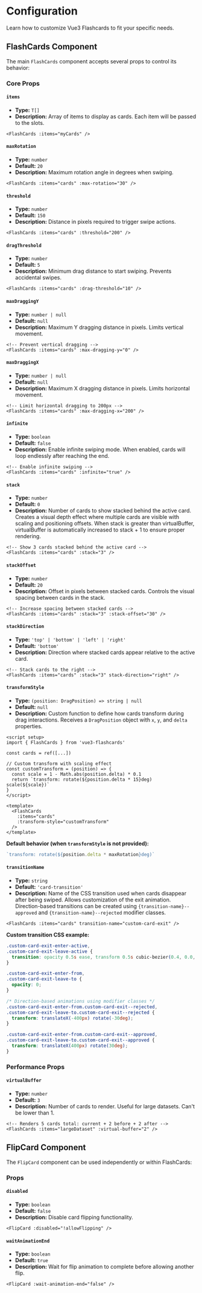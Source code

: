# Configuration

Learn how to customize Vue3 Flashcards to fit your specific needs.

## FlashCards Component

The main `FlashCards` component accepts several props to control its behavior:

### Core Props

#### `items` <Badge type="danger" text="required" />

- **Type:** `T[]`
- **Description:** Array of items to display as cards. Each item will be passed to the slots.

```vue
<FlashCards :items="myCards" />
```

#### `maxRotation`

- **Type:** `number`
- **Default:** `20`
- **Description:** Maximum rotation angle in degrees when swiping.

```vue
<FlashCards :items="cards" :max-rotation="30" />
```

#### `threshold`

- **Type:** `number`
- **Default:** `150`
- **Description:** Distance in pixels required to trigger swipe actions.

```vue
<FlashCards :items="cards" :threshold="200" />
```

#### `dragThreshold`

- **Type:** `number`
- **Default:** `5`
- **Description:** Minimum drag distance to start swiping. Prevents accidental swipes.

```vue
<FlashCards :items="cards" :drag-threshold="10" />
```

#### `maxDraggingY`

- **Type:** `number | null`
- **Default:** `null`
- **Description:** Maximum Y dragging distance in pixels. Limits vertical movement.

```vue
<!-- Prevent vertical dragging -->
<FlashCards :items="cards" :max-dragging-y="0" />
```

#### `maxDraggingX`

- **Type:** `number | null`
- **Default:** `null`
- **Description:** Maximum X dragging distance in pixels. Limits horizontal movement.

```vue
<!-- Limit horizontal dragging to 200px -->
<FlashCards :items="cards" :max-dragging-x="200" />
```

#### `infinite`

- **Type:** `boolean`
- **Default:** `false`
- **Description:** Enable infinite swiping mode. When enabled, cards will loop endlessly after reaching the end.

```vue
<!-- Enable infinite swiping -->
<FlashCards :items="cards" :infinite="true" />
```

#### `stack`

- **Type:** `number`
- **Default:** `0`
- **Description:** Number of cards to show stacked behind the active card. Creates a visual depth effect where multiple cards are visible with scaling and positioning offsets. When stack is greater than virtualBuffer, virtualBuffer is automatically increased to stack + 1 to ensure proper rendering.

```vue
<!-- Show 3 cards stacked behind the active card -->
<FlashCards :items="cards" :stack="3" />
```

#### `stackOffset`

- **Type:** `number`
- **Default:** `20`
- **Description:** Offset in pixels between stacked cards. Controls the visual spacing between cards in the stack.

```vue
<!-- Increase spacing between stacked cards -->
<FlashCards :items="cards" :stack="3" :stack-offset="30" />
```

#### `stackDirection`

- **Type:** `'top' | 'bottom' | 'left' | 'right'`
- **Default:** `'bottom'`
- **Description:** Direction where stacked cards appear relative to the active card.

```vue
<!-- Stack cards to the right -->
<FlashCards :items="cards" :stack="3" stack-direction="right" />
```

#### `transformStyle`

- **Type:** `(position: DragPosition) => string | null`
- **Default:** `null`
- **Description:** Custom function to define how cards transform during drag interactions. Receives a `DragPosition` object with `x`, `y`, and `delta` properties.

```vue
<script setup>
import { FlashCards } from 'vue3-flashcards'

const cards = ref([...])

// Custom transform with scaling effect
const customTransform = (position) => {
  const scale = 1 - Math.abs(position.delta) * 0.1
  return `transform: rotate(${position.delta * 15}deg) scale(${scale})`
}
</script>

<template>
  <FlashCards
    :items="cards"
    :transform-style="customTransform"
  />
</template>
```

**Default behavior (when `transformStyle` is not provided):**
```javascript
`transform: rotate(${position.delta * maxRotation}deg)`
```

#### `transitionName`

- **Type:** `string`
- **Default:** `'card-transition'`
- **Description:** Name of the CSS transition used when cards disappear after being swiped. Allows customization of the exit animation. Direction-based transitions can be created using `{transition-name}--approved` and `{transition-name}--rejected` modifier classes.

```vue
<FlashCards :items="cards" transition-name="custom-card-exit" />
```

**Custom transition CSS example:**
```css
.custom-card-exit-enter-active,
.custom-card-exit-leave-active {
  transition: opacity 0.5s ease, transform 0.5s cubic-bezier(0.4, 0.0, 0.2, 1);
}

.custom-card-exit-enter-from,
.custom-card-exit-leave-to {
  opacity: 0;
}

/* Direction-based animations using modifier classes */
.custom-card-exit-enter-from.custom-card-exit--rejected,
.custom-card-exit-leave-to.custom-card-exit--rejected {
  transform: translateX(-400px) rotate(-30deg);
}

.custom-card-exit-enter-from.custom-card-exit--approved,
.custom-card-exit-leave-to.custom-card-exit--approved {
  transform: translateX(400px) rotate(30deg);
}
```

### Performance Props

#### `virtualBuffer`

- **Type:** `number`
- **Default:** `3`
- **Description:** Number of cards to render. Useful for large datasets. Can't be lower than 1.

```vue
<!-- Renders 5 cards total: current + 2 before + 2 after -->
<FlashCards :items="largeDataset" :virtual-buffer="2" />
```

## FlipCard Component

The `FlipCard` component can be used independently or within FlashCards:

### Props

#### `disabled`

- **Type:** `boolean`
- **Default:** `false`
- **Description:** Disable card flipping functionality.

```vue
<FlipCard :disabled="!allowFlipping" />
```

#### `waitAnimationEnd`

- **Type:** `boolean`
- **Default:** `true`
- **Description:** Wait for flip animation to complete before allowing another flip.

```vue
<FlipCard :wait-animation-end="false" />
```
